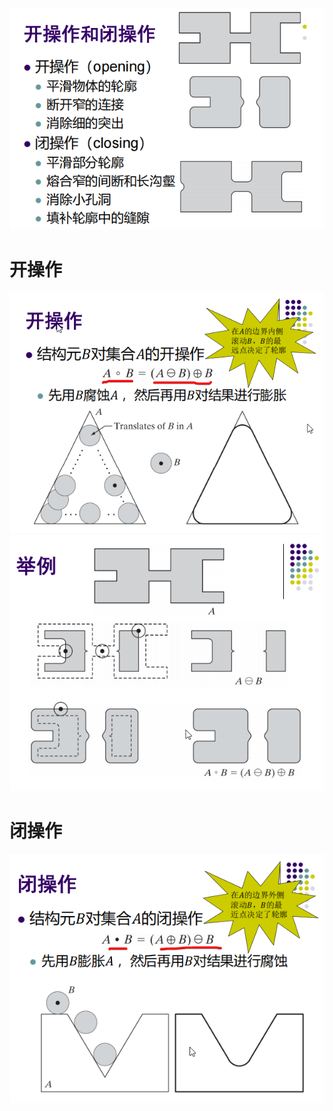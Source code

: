 ![](../photo/Pasted%20image%2020240709181240.png)
# 开操作
![](../photo/Pasted%20image%2020240709182424.png)
![](../photo/Pasted%20image%2020240709183839.png)

# 闭操作
![](../photo/Pasted%20image%2020240709182518.png)